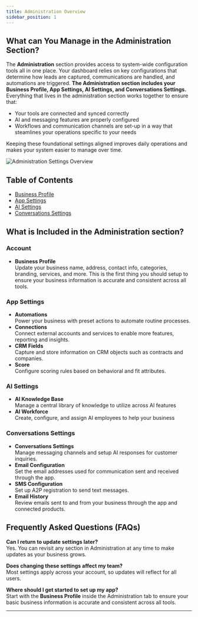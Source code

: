 ```yaml
---
title: Administration Overview
sidebar_position: 1
---
```

## What can You Manage in the Administration Section?
The **Administration** section provides access to system-wide configuration tools all in one place. Your dashboard relies on key configurations that determine how leads are captured, communications are handled, and automations are triggered. **The Administration section includes your Business Profile, App Settings, AI Settings, and Conversations Settings.** Everything that lives in the administration section works together to ensure that:
- Your tools are connected and synced correctly
- AI and messaging features are properly configured
- Workflows and communication channels are set-up in a way that steamlines your operations specific to your needs

Keeping these foundational settings aligned improves daily operations and makes your system easier to manage over time.

![Administration Settings Overview](/img/administration/administration_overview.png)

## Table of Contents
- [Business Profile](./business_profile.md)
- [App Settings](./app-settings/app_settings.md)
- [AI Settings](./ai-settings/ai_settings.md)
- [Conversations Settings](./conversations-settings.md)


## What is Included in the Administration section?

### Account
- **Business Profile**  
  Update your business name, address, contact info, categories, branding, services, and more. This is the first thing you should setup to ensure your business information is accurate and consistent across all tools.

### App Settings
- **Automations**  
  Power your business with preset actions to automate routine processes.
- **Connections**  
  Connect external accounts and services to enable more features, reporting and insights.
- **CRM Fields**  
  Capture and store information on CRM objects such as contracts and companies.
- **Score**  
 Configure scoring rules based on behavioral and fit attributes.

### AI Settings
- **AI Knowledge Base**  
 Manage a central library of knowledge to utilize across AI features
- **AI Workforce**  
  Create, configure, and assign AI employees to help your business

### Conversations Settings
- **Conversations Settings**  
  Manage messaging channels and setup AI responses for customer inquiries.
- **Email Configuration**  
  Set the email addresses used for communication sent and received through the app.
- **SMS Configuration**  
  Set up A2P registration to send text messages. 
- **Email History**  
  Review emails sent to and from your business through the app and connected products.

## Frequently Asked Questions (FAQs)

**Can I return to update settings later?**  
Yes. You can revisit any section in Administration at any time to make updates as your business grows.

**Does changing these settings affect my team?**  
Most settings apply across your account, so updates will reflect for all users.

**Where should I get started to set up my app?**  
Start with the **Business Profile** inside the Administration tab to ensure your basic business information is accurate and consistent across all tools.

---
